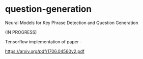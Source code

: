 # question-generation
Neural Models for Key Phrase Detection and Question Generation

(IN PROGRESS)

Tensorflow implementation of paper -


https://arxiv.org/pdf/1706.04560v2.pdf
